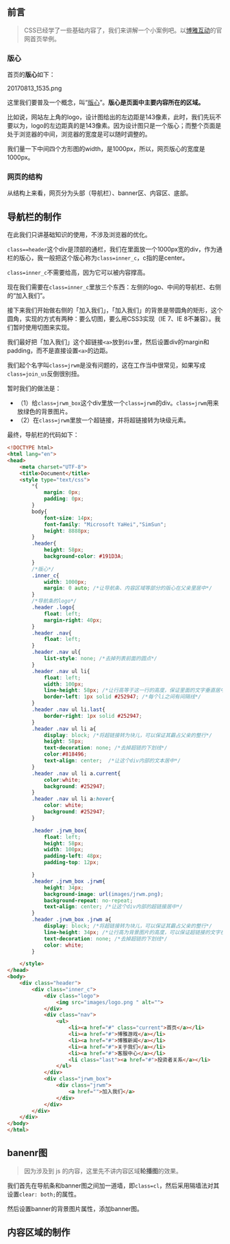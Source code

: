 


## 前言

> CSS已经学了一些基础内容了，我们来讲解一个小案例吧。以[博雅互动](http://www.boyaa.com/)的官网首页举例。

### 版心

首页的**版心**如下：

20170813_1535.png

这里我们要普及一个概念，叫“[版心](https://baike.baidu.com/item/%E7%89%88%E5%BF%83)”。**版心是页面中主要内容所在的区域。**

比如说，网站左上角的logo，设计图给出的左边距是143像素，此时，我们先玩不要以为，logo的左边距真的是143像素。因为设计图只是一个版心；而整个页面是处于浏览器的中间，浏览器的宽度是可以随时调整的。

我们量一下中间四个方形图的width，是1000px，所以，网页版心的宽度是1000px。


### 网页的结构

从结构上来看，网页分为头部（导航栏）、banner区、内容区、底部。



## 导航栏的制作

在此我们只讲基础知识的使用，不涉及浏览器的优化。


`class==header`这个div是顶部的通栏，我们在里面放一个1000px宽的div，作为通栏的版心，我一般把这个版心称为`class=inner_c`，c指的是center。

`class=inner_c`不需要给高，因为它可以被内容撑高。

现在我们需要在`class=inner_c`里放三个东西：左侧的logo、中间的导航栏、右侧的“加入我们”。



接下来我们开始做右侧的「加入我们」，「加入我们」的背景是带圆角的矩形，这个圆角，实现的方式有两种：要么切图，要么用CSS3实现（IE 7、IE 8不兼容）。我们暂时使用切图来实现。

我们最好把「加入我们」这个超链接`<a>`放到`div`里，然后设置div的margin和padding，而不是直接设置`<a>`的边距。

我们起个名字叫`class=jrwm`是没有问题的，这在工作当中很常见，如果写成`class=join_us`反倒很别扭。

暂时我们的做法是：

- （1）给`class=jrwm_box`这个div里放一个`class=jrwm`的div。`class=jrwm`用来放绿色的背景图片。
- （2）在`class=jrwm`里放一个超链接，并将超链接转为块级元素。

最终，导航栏的代码如下：


```html
<!DOCTYPE html>
<html lang="en">
<head>
	<meta charset="UTF-8">
	<title>Document</title>
	<style type="text/css">
		*{
			margin: 0px;
			padding: 0px;
		}
		body{
			font-size: 14px;
			font-family: "Microsoft YaHei","SimSun";
			height: 8888px;
		}		
		.header{
			height: 58px;
			background-color: #191D3A;
		}
		/*版心*/
		.inner_c{
			width: 1000px;
			margin: 0 auto; /*让导航条、内容区域等部分的版心在父亲里居中*/
		}
		/*导航条的logo*/
		.header .logo{
			float: left;
			margin-right: 40px;
		}
		.header .nav{
			float: left;
		}
		.header .nav ul{
			list-style: none; /*去掉列表前面的圆点*/
		}
		.header .nav ul li{
			float: left;
			width: 100px;
			line-height: 58px; /*让行高等于这一行的高度，保证里面的文字垂直居中*/
			border-left: 1px solid #252947; /*每个li之间有间隔线*/
		}
		.header .nav ul li.last{
			border-right: 1px solid #252947;
		}
		.header .nav ul li a{
			display: block; /*将超链接转为块儿，可以保证其霸占父亲的整行*/
			height: 58px;
			text-decoration: none; /*去掉超链的下划线*/
			color:#818496;
			text-align: center;  /*让这个div内部的文本居中*/
		}
		.header .nav ul li a.current{
			color:white;	
			background: #252947;		
		}
		.header .nav ul li a:hover{
			color: white;
			background: #252947;
		}

		.header .jrwm_box{
			float: left;
			height: 58px;
			width: 100px;
			padding-left: 48px;
			padding-top: 12px;			

		}
		.header .jrwm_box .jrwm{
			height: 34px;
			background-image: url(images/jrwm.png);
			background-repeat: no-repeat;
			text-align: center; /*让这个div内部的超链接居中*/
		}
		.header .jrwm_box .jrwm a{
			display: block; /*将超链接转为块儿，可以保证其霸占父亲的整行*/
			line-height: 34px; /*让行高为背景图片的高度，可以保证超链接的文字在背景图片里垂直居中*/
			text-decoration: none; /*去掉超链的下划线*/
			color: white;
		}

	</style>
</head>
<body>
	<div class="header">
		<div class="inner_c">
			<div class="logo">
				<img src="images/logo.png " alt="">
			</div>
			<div class="nav">
				<ul>
					<li><a href="#" class="current">首页</a></li>
					<li><a href="#">博雅游戏</a></li>
					<li><a href="#">博雅新闻</a></li>
					<li><a href="#">关于我们</a></li>
					<li><a href="#">客服中心</a></li>
					<li class="last"><a href="#">投资者关系</a></li>
				</ul>
			</div>
			<div class="jrwm_box">
				<div class="jrwm">
					<a href="">加入我们</a>
				</div>
			</div>
		</div>
	</div>
</body>
</html>
```




## banenr图

> 因为涉及到 js 的内容，这里先不讲内容区域**轮播图**的效果。

我们首先在导航条和banner图之间加一道墙，即`class=cl`，然后采用隔墙法对其设置`clear: both;`的属性。


然后设置banner的背景图片属性，添加banner图。


## 内容区域的制作












